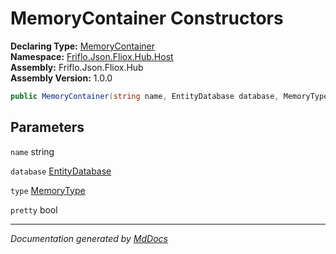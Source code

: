 ﻿<!--  
  <auto-generated>   
    The contents of this file were generated by a tool.  
    Changes to this file may be list if the file is regenerated  
  </auto-generated>   
-->

# MemoryContainer Constructors

**Declaring Type:** [MemoryContainer](../index.md)  
**Namespace:** [Friflo.Json.Fliox.Hub.Host](../../index.md)  
**Assembly:** Friflo.Json.Fliox.Hub  
**Assembly Version:** 1.0.0

```csharp
public MemoryContainer(string name, EntityDatabase database, MemoryType type, bool pretty);
```

## Parameters

`name`  string

`database`  [EntityDatabase](../../EntityDatabase/index.md)

`type`  [MemoryType](../../MemoryType/index.md)

`pretty`  bool

___

*Documentation generated by [MdDocs](https://github.com/ap0llo/mddocs)*
